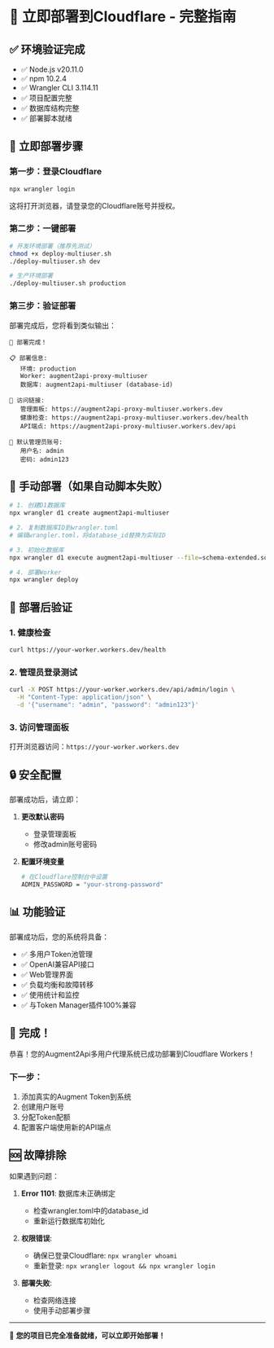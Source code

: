 # 🚀 立即部署到Cloudflare - 完整指南

## ✅ 环境验证完成

- ✅ Node.js v20.11.0
- ✅ npm 10.2.4  
- ✅ Wrangler CLI 3.114.11
- ✅ 项目配置完整
- ✅ 数据库结构完整
- ✅ 部署脚本就绪

## 🎯 立即部署步骤

### 第一步：登录Cloudflare

```bash
npx wrangler login
```

这将打开浏览器，请登录您的Cloudflare账号并授权。

### 第二步：一键部署

```bash
# 开发环境部署（推荐先测试）
chmod +x deploy-multiuser.sh
./deploy-multiuser.sh dev

# 生产环境部署
./deploy-multiuser.sh production
```

### 第三步：验证部署

部署完成后，您将看到类似输出：

```
🎉 部署完成！

📋 部署信息:
   环境: production
   Worker: augment2api-proxy-multiuser
   数据库: augment2api-multiuser (database-id)

🔗 访问链接:
   管理面板: https://augment2api-proxy-multiuser.workers.dev
   健康检查: https://augment2api-proxy-multiuser.workers.dev/health
   API端点: https://augment2api-proxy-multiuser.workers.dev/api

👤 默认管理员账号:
   用户名: admin
   密码: admin123
```

## 🔧 手动部署（如果自动脚本失败）

```bash
# 1. 创建D1数据库
npx wrangler d1 create augment2api-multiuser

# 2. 复制数据库ID到wrangler.toml
# 编辑wrangler.toml，将database_id替换为实际ID

# 3. 初始化数据库
npx wrangler d1 execute augment2api-multiuser --file=schema-extended.sql

# 4. 部署Worker
npx wrangler deploy
```

## 🎯 部署后验证

### 1. 健康检查
```bash
curl https://your-worker.workers.dev/health
```

### 2. 管理员登录测试
```bash
curl -X POST https://your-worker.workers.dev/api/admin/login \
  -H "Content-Type: application/json" \
  -d '{"username": "admin", "password": "admin123"}'
```

### 3. 访问管理面板
打开浏览器访问：`https://your-worker.workers.dev`

## 🔒 安全配置

部署成功后，请立即：

1. **更改默认密码**
   - 登录管理面板
   - 修改admin账号密码

2. **配置环境变量**
   ```bash
   # 在Cloudflare控制台中设置
   ADMIN_PASSWORD = "your-strong-password"
   ```

## 📊 功能验证

部署成功后，您的系统将具备：

- ✅ 多用户Token池管理
- ✅ OpenAI兼容API接口
- ✅ Web管理界面
- ✅ 负载均衡和故障转移
- ✅ 使用统计和监控
- ✅ 与Token Manager插件100%兼容

## 🎉 完成！

恭喜！您的Augment2Api多用户代理系统已成功部署到Cloudflare Workers！

### 下一步：
1. 添加真实的Augment Token到系统
2. 创建用户账号
3. 分配Token配额
4. 配置客户端使用新的API端点

## 🆘 故障排除

如果遇到问题：

1. **Error 1101**: 数据库未正确绑定
   - 检查wrangler.toml中的database_id
   - 重新运行数据库初始化

2. **权限错误**: 
   - 确保已登录Cloudflare: `npx wrangler whoami`
   - 重新登录: `npx wrangler logout && npx wrangler login`

3. **部署失败**:
   - 检查网络连接
   - 使用手动部署步骤

---

🎯 **您的项目已完全准备就绪，可以立即开始部署！**
